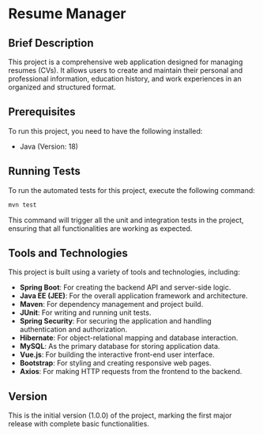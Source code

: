 # Resume Manager

## Brief Description

This project is a comprehensive web application designed for managing resumes (CVs). It allows users to create and maintain their personal and professional information, education history, and work experiences in an organized and structured format.

## Prerequisites

To run this project, you need to have the following installed:

- Java (Version: 18)

## Running Tests

To run the automated tests for this project, execute the following command:
```bash
mvn test
```


This command will trigger all the unit and integration tests in the project, ensuring that all functionalities are working as expected.

## Tools and Technologies

This project is built using a variety of tools and technologies, including:

- **Spring Boot**: For creating the backend API and server-side logic.
- **Java EE (JEE)**: For the overall application framework and architecture.
- **Maven**: For dependency management and project build.
- **JUnit**: For writing and running unit tests.
- **Spring Security**: For securing the application and handling authentication and authorization.
- **Hibernate**: For object-relational mapping and database interaction.
- **MySQL**: As the primary database for storing application data.
- **Vue.js**: For building the interactive front-end user interface.
- **Bootstrap**: For styling and creating responsive web pages.
- **Axios**: For making HTTP requests from the frontend to the backend.

## Version

This is the initial version (1.0.0) of the project, marking the first major release with complete basic functionalities.

